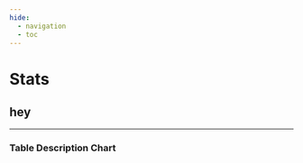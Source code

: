 ```yaml
---
hide:
  - navigation
  - toc
---
```



# Stats

<div>
<data-manager>

  <data-manager-table name="stats" file="../data/2025-03-28e/stats_000000000000.parquet"></data-manager-table>

</data-manager>
</div>







## hey



<bar-chart-grid
  table="stats"
  measure="count(distinct user)"
  by="user_month_profile, bigfunction, domain, status, project"
  order_by="count(distinct user) desc"
  limit="15"
  horizontal="true">
</bar-chart-grid>




---



### Table Description Chart

<div>
<table-description-chart table="stats"></table-description-chart>
</div>


<script type="module" src="../../src/data_manager.js"></script>
<script type="module" src="../../src/echarts.js"></script>
<script type="module" src="../../src/datatable.js"></script>
